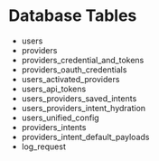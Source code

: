 # Database Tables

- users
- providers
- providers_credential_and_tokens
- providers_oauth_credentials
- users_activated_providers
- users_api_tokens
- users_providers_saved_intents
- users_providers_intent_hydration
- users_unified_config
- providers_intents
- providers_intent_default_payloads
- log_request
